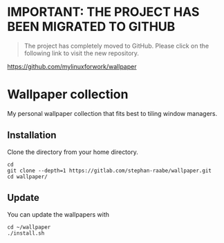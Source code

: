 # IMPORTANT: THE PROJECT HAS BEEN MIGRATED TO GITHUB

> The project has completely moved to GitHub. Please click on the following link to visit the new repository.

https://github.com/mylinuxforwork/wallpaper

# Wallpaper collection

My personal wallpaper collection that fits best to tiling window managers.

## Installation

Clone the directory from your home directory.

```
cd
git clone --depth=1 https://gitlab.com/stephan-raabe/wallpaper.git
cd wallpaper/
```

## Update

You can update the wallpapers with

```
cd ~/wallpaper
./install.sh
```
